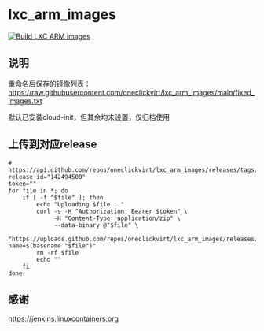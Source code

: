 # lxc_arm_images

[![Build LXC ARM images](https://github.com/oneclickvirt/lxc_arm_images/actions/workflows/main.yml/badge.svg)](https://github.com/oneclickvirt/lxc_arm_images/actions/workflows/main.yml)

## 说明

重命名后保存的镜像列表：https://raw.githubusercontent.com/oneclickvirt/lxc_arm_images/main/fixed_images.txt

默认已安装cloud-init，但其余均未设置，仅归档使用

## 上传到对应release

```
# https://api.github.com/repos/oneclickvirt/lxc_arm_images/releases/tags/ubuntu
release_id="142494500"
token=""
for file in *; do
    if [ -f "$file" ]; then
        echo "Uploading $file..."
        curl -s -H "Authorization: Bearer $token" \
             -H "Content-Type: application/zip" \
             --data-binary @"$file" \
             "https://uploads.github.com/repos/oneclickvirt/lxc_arm_images/releases/$release_id/assets?name=$(basename "$file")"
        rm -rf $file
        echo ""
    fi
done
```

## 感谢

https://jenkins.linuxcontainers.org
